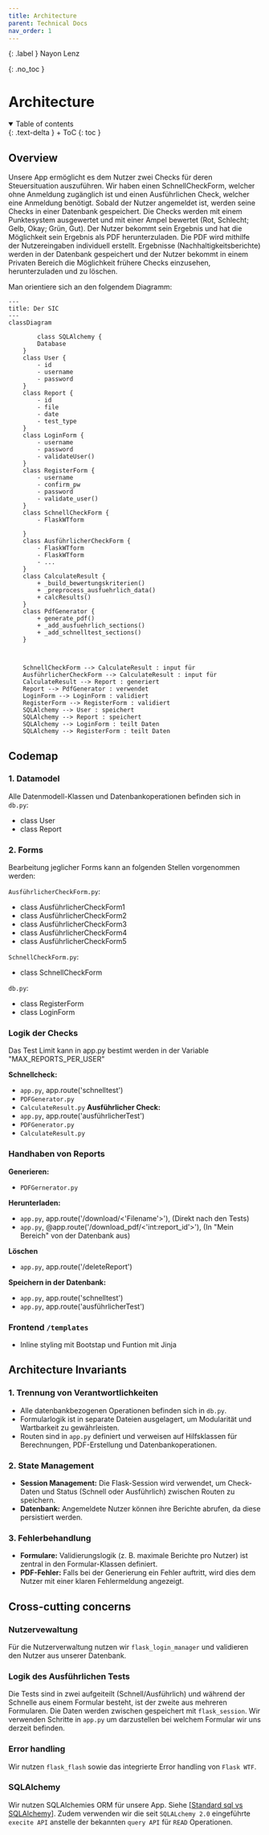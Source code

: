 ```yaml
---
title: Architecture
parent: Technical Docs
nav_order: 1
---
```


{: .label }
Nayon Lenz

{: .no_toc }
# Architecture

<details open markdown="block">
{: .text-delta }
<summary>Table of contents</summary>
+ ToC
{: toc }
</details>

## Overview

Unsere App ermöglicht es dem Nutzer zwei Checks für deren Steuersituation auszuführen. Wir haben einen SchnellCheckForm, welcher ohne Anmeldung zugänglich ist und einen Ausführlichen Check, welcher eine Anmeldung benötigt. Sobald der Nutzer angemeldet ist, werden seine Checks in einer Datenbank gespeichert. Die Checks werden mit einem Punktesystem ausgewertet und mit einer Ampel bewertet (Rot, Schlecht; Gelb, Okay; Grün, Gut). Der Nutzer bekommt sein Ergebnis und hat die Möglichkeit sein Ergebnis als PDF herunterzuladen. Die PDF wird mithilfe der Nutzereingaben individuell erstellt. Ergebnisse (Nachhaltigkeitsberichte) werden in der Datenbank gespeichert und der Nutzer bekommt in einem Privaten Bereich die Möglichkeit frühere Checks einzusehen, herunterzuladen und zu löschen.

Man orientiere sich an den folgendem Diagramm:
```mermaid
---
title: Der SIC
---
classDiagram

        class SQLAlchemy {
        Database
    }
    class User {
        - id
        - username
        - password
    }
    class Report {
        - id
        - file
        - date
        - test_type
    }
    class LoginForm {
        - username
        - password
        - validateUser()
    }
    class RegisterForm {
        - username
        - confirm_pw
        - password
        - validate_user()
    }
    class SchnellCheckForm {
        - FlaskWTform

    }
    class AusführlicherCheckForm {
        - FlaskWTform
        - FlaskWTform
        - ...
    }
    class CalculateResult {
        + _build_bewertungskriterien()
        + _preprocess_ausfuehrlich_data()
        + calcResults()
    }
    class PdfGenerator {
        + generate_pdf()
        + _add_ausfuehrlich_sections()
        + _add_schnelltest_sections()
    }



    SchnellCheckForm --> CalculateResult : input für
    AusführlicherCheckForm --> CalculateResult : input für
    CalculateResult --> Report : generiert
    Report --> PdfGenerator : verwendet
    LoginForm --> LoginForm : validiert
    RegisterForm --> RegisterForm : validiert
    SQLAlchemy --> User : speichert
    SQLAlchemy --> Report : speichert
    SQLAlchemy --> LoginForm : teilt Daten
    SQLAlchemy --> RegisterForm : teilt Daten

```



## Codemap

### 1. Datamodel
Alle Datenmodell-Klassen und Datenbankoperationen befinden sich in `db.py`:
- class User 
- class Report

### 2. Forms
Bearbeitung jeglicher Forms kann an folgenden Stellen vorgenommen werden:

`AusführlicherCheckForm.py`:
- class AusführlicherCheckForm1
- class AusführlicherCheckForm2
- class AusführlicherCheckForm3
- class AusführlicherCheckForm4
- class AusführlicherCheckForm5

`SchnellCheckForm.py`:
- class SchnellCheckForm

`db.py`:
- class RegisterForm
- class LoginForm

### Logik der Checks
Das Test Limit kann in app.py bestimt werden in der Variable "MAX_REPORTS_PER_USER"

**Schnellcheck:**
- `app.py`, app.route('schnelltest')
- `PDFGenerator.py`
- `CalculateResult.py`
**Ausführlicher Check:**
- `app.py`, app.route('ausführlicherTest')
- `PDFGenerator.py`
- `CalculateResult.py`

### Handhaben von Reports

**Generieren:**
- `PDFGernerator.py`

**Herunterladen:**
- `app.py`, app.route('/download/<'Filename'>'), (Direkt nach den Tests)
- `app.py`, @app.route('/download_pdf/<'int:report_id'>'), (In "Mein Bereich" von der Datenbank aus)

**Löschen**
- `app.py`, app.route('/deleteReport')

**Speichern in der Datenbank:**
- `app.py`, app.route('schnelltest')
- `app.py`, app.route('ausführlicherTest')

### Frontend `/templates`
- Inline styling mit Bootstap und Funtion mit Jinja


## Architecture Invariants

### 1. Trennung von Verantwortlichkeiten
- Alle datenbankbezogenen Operationen befinden sich in `db.py`.
- Formularlogik ist in separate Dateien ausgelagert, um Modularität und Wartbarkeit zu gewährleisten.
- Routen sind in `app.py` definiert und verweisen auf Hilfsklassen für Berechnungen, PDF-Erstellung und Datenbankoperationen.

### 2. State Management
- **Session Management:** Die Flask-Session wird verwendet, um Check-Daten und Status (Schnell oder Ausführlich) zwischen Routen zu speichern.
- **Datenbank:** Angemeldete Nutzer können ihre Berichte abrufen, da diese persistiert werden.

### 3. Fehlerbehandlung
- **Formulare:** Validierungslogik (z. B. maximale Berichte pro Nutzer) ist zentral in den Formular-Klassen definiert.
- **PDF-Fehler:** Falls bei der Generierung ein Fehler auftritt, wird dies dem Nutzer mit einer klaren Fehlermeldung angezeigt.


## Cross-cutting concerns

### Nutzervewaltung
Für die Nutzerverwaltung nutzen wir ``flask_login_manager`` und validieren den Nutzer aus unserer Datenbank.

### Logik des Ausführlichen Tests
Die Tests sind in zwei aufgeiteilt (Schnell/Ausführlich) und während der Schnelle aus einem Formular besteht, ist der zweite aus mehreren Formularen. Die Daten werden zwischen gespeichert mit `flask_session`. Wir verwenden Schritte in ``app.py`` um darzustellen bei welchem Formular wir uns derzeit befinden.

### Error handling
Wir nutzen ``flask_flash`` sowie das integrierte Error handling von ``Flask WTF``.

### SQLAlchemy

Wir nutzen SQLAlchemies ORM für unsere App. Siehe [[Standard sql vs SQLAlchemy](docs\design-decisions.md)]. Zudem verwenden wir die seit ``SQLALchemy 2.0`` eingeführte ``execite API`` anstelle der bekannten ``query API`` für ``READ`` Operationen.


